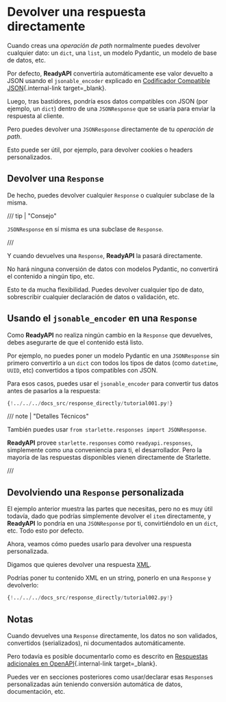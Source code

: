 # Devolver una respuesta directamente

Cuando creas una *operación de path* normalmente puedes devolver cualquier dato: un `dict`, una `list`, un modelo Pydantic, un modelo de base de datos, etc.

Por defecto, **ReadyAPI** convertiría automáticamente ese valor devuelto a JSON usando el `jsonable_encoder` explicado en [Codificador Compatible JSON](../tutorial/encoder.md){.internal-link target=_blank}.

Luego, tras bastidores, pondría esos datos compatibles con JSON (por ejemplo, un `dict`) dentro de una `JSONResponse` que se usaría para enviar la respuesta al cliente.

Pero puedes devolver una `JSONResponse` directamente de tu *operación de path*.

Esto puede ser útil, por ejemplo, para devolver cookies o headers personalizados.

## Devolver una `Response`

De hecho, puedes devolver cualquier `Response` o cualquier subclase de la misma.

/// tip | "Consejo"

`JSONResponse` en sí misma es una subclase de `Response`.

///

Y cuando devuelves una `Response`, **ReadyAPI** la pasará directamente.

No hará ninguna conversión de datos con modelos Pydantic, no convertirá el contenido a ningún tipo, etc.

Esto te da mucha flexibilidad. Puedes devolver cualquier tipo de dato, sobrescribir cualquier declaración de datos o validación, etc.

## Usando el `jsonable_encoder` en una `Response`

Como **ReadyAPI** no realiza ningún cambio en la `Response` que devuelves, debes asegurarte de que el contenido está listo.

Por ejemplo, no puedes poner un modelo Pydantic en una `JSONResponse` sin primero convertirlo a un `dict` con todos los tipos de datos (como `datetime`, `UUID`, etc) convertidos a tipos compatibles con JSON.

Para esos casos, puedes usar el `jsonable_encoder` para convertir tus datos antes de pasarlos a la respuesta:

```Python hl_lines="4 6 20 21"
{!../../../docs_src/response_directly/tutorial001.py!}
```

/// note | "Detalles Técnicos"

También puedes usar `from starlette.responses import JSONResponse`.

**ReadyAPI** provee `starlette.responses` como `readyapi.responses`, simplemente como una conveniencia para ti, el desarrollador. Pero la mayoría de las respuestas disponibles vienen directamente de Starlette.

///

## Devolviendo una `Response` personalizada

El ejemplo anterior muestra las partes que necesitas, pero no es muy útil todavía, dado que podrías simplemente devolver el `item` directamente, y **ReadyAPI** lo pondría en una `JSONResponse` por ti, convirtiéndolo en un `dict`, etc. Todo esto por defecto.

Ahora, veamos cómo puedes usarlo para devolver una respuesta personalizada.

Digamos que quieres devolver una respuesta <a href="https://en.wikipedia.org/wiki/XML" class="external-link" target="_blank">XML</a>.

Podrías poner tu contenido XML en un string, ponerlo en una `Response` y devolverlo:

```Python hl_lines="1  18"
{!../../../docs_src/response_directly/tutorial002.py!}
```

## Notas

Cuando devuelves una `Response` directamente, los datos no son validados, convertidos (serializados), ni documentados automáticamente.

Pero todavía es posible documentarlo como es descrito en [Respuestas adicionales en OpenAPI](additional-responses.md){.internal-link target=_blank}.

Puedes ver en secciones posteriores como usar/declarar esas `Response`s personalizadas aún teniendo conversión automática de datos, documentación, etc.
